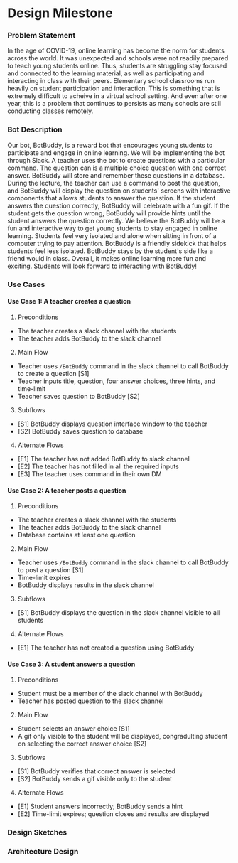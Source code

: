 # Design Milestone
### Problem Statement
In the age of COVID-19, online learning has become the norm for students across the world. It was unexpected and schools were not readily prepared to teach young students online. Thus, students are struggling stay focused and connected to the learning material, as well as participating and interacting in class with their peers. Elementary school classrooms run heavily on student participation and interaction. This is something that is extremely difficult to acheive in a virtual school setting. And even after one year, this is a problem that continues to persists as many schools are still conducting classes remotely.
### Bot Description
Our bot, BotBuddy, is a reward bot that encourages young students to participate and engage in online learning. We will be implementing the bot through Slack. A teacher uses the bot to create questions with a particular command. The question can is a multiple choice question with one correct answer. BotBuddy will store and remember these questions in a database. During the lecture, the teacher can use a command to post the question, and BotBuddy will display the question on students' screens with interactive components that allows students to answer the question. If the student answers the question correctly, BotBuddy will celebrate with a fun gif. If the student gets the question wrong, BotBuddy will provide hints until the student answers the question correctly.
We believe the BotBuddy will be a fun and interactive way to get young students to stay engaged in online learning. Students feel very isolated and alone when sitting in front of a computer trying to pay attention. BotBuddy is a friendly sidekick that helps students feel less isolated. BotBuddy stays by the student's side like a friend would in class. Overall, it makes online learning more fun and exciting. Students will look forward to interacting with BotBuddy! 
### Use Cases
#### Use Case 1: A teacher creates a question
1. Preconditions
  * The teacher creates a slack channel with the students
  * The teacher adds BotBuddy to the slack channel
2. Main Flow
  * Teacher uses `/BotBuddy` command in the slack channel to call BotBuddy to create a question [S1]
  * Teacher inputs title, question, four answer choices, three hints, and time-limit
  * Teacher saves question to BotBuddy [S2]
3. Subflows
  * [S1] BotBuddy displays question interface window to the teacher
  * [S2] BotBuddy saves question to database
4. Alternate Flows
  * [E1] The teacher has not added BotBuddy to slack channel
  * [E2] The teacher has not filled in all the required inputs
  * [E3] The teacher uses command in their own DM
#### Use Case 2: A teacher posts a question
1. Preconditions
  * The teacher creates a slack channel with the students
  * The teacher adds BotBuddy to the slack channel
  * Database contains at least one question
2. Main Flow
  * Teacher uses `/BotBuddy` command in the slack channel to call BotBuddy to post a question [S1]
  * Time-limit expires
  * BotBuddy displays results in the slack channel
3. Subflows
  * [S1] BotBuddy displays the question in the slack channel visible to all students
4. Alternate Flows
  * [E1] The teacher has not created a question using BotBuddy
#### Use Case 3: A student answers a question
1. Preconditions
  * Student must be a member of the slack channel with BotBuddy
  * Teacher has posted question to the slack channel
2. Main Flow
  * Student selects an answer choice [S1]
  * A gif only visible to the student will be displayed, congradulting student on selecting the correct answer choice [S2]
3. Subflows
  * [S1] BotBuddy verifies that correct answer is selected
  * [S2] BotBuddy sends a gif visible only to the student
4. Alternate Flows
  * [E1] Student answers incorrectly; BotBuddy sends a hint
  * [E2] Time-limit expires; question closes and results are displayed
  
### Design Sketches
### Architecture Design
